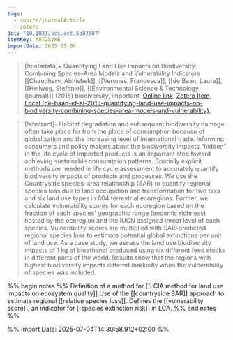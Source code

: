 ```yaml
---
tags:
  - source/journalArticle
  - zotero
doi: "10.1021/acs.est.5b02507"
itemKey: X8T2SVWE
importDate: 2025-07-04
---
```

>[!metadata]+
> Quantifying Land Use Impacts on Biodiversity: Combining Species–Area Models and Vulnerability Indicators
> [[Chaudhary, Abhishek]], [[Verones, Francesca]], [[de Baan, Laura]], [[Hellweg, Stefanie]], 
> [[Environmental Science & Technology (journal)]] (2015)
> biodiversity, important, 
> [Online link](https://doi.org/10.1021/acs.est.5b02507), [Zotero Item](zotero://select/library/items/X8T2SVWE), [Local (de-baan-et-al-2015-quantifying-land-use-impacts-on-biodiversity-combining-species-area-models-and-vulnerability)](file://C:/Users/aburg/Documents/references/zotero/storage/WK2F4ULA/de-baan-et-al-2015-quantifying-land-use-impacts-on-biodiversity-combining-species-area-models-and-vulnerability.pdf), 

>[!abstract]-
>Habitat degradation and subsequent biodiversity damage often take place far from the place of consumption because of globalization and the increasing level of international trade. Informing consumers and policy makers about the biodiversity impacts “hidden” in the life cycle of imported products is an important step toward achieving sustainable consumption patterns. Spatially explicit methods are needed in life cycle assessment to accurately quantify biodiversity impacts of products and processes. We use the Countryside species–area relationship (SAR) to quantify regional species loss due to land occupation and transformation for five taxa and six land use types in 804 terrestrial ecoregions. Further, we calculate vulnerability scores for each ecoregion based on the fraction of each species’ geographic range (endemic richness) hosted by the ecoregion and the IUCN assigned threat level of each species. Vulnerability scores are multiplied with SAR-predicted regional species loss to estimate potential global extinctions per unit of land use. As a case study, we assess the land use biodiversity impacts of 1 kg of bioethanol produced using six different feed stocks in different parts of the world. Results show that the regions with highest biodiversity impacts differed markedly when the vulnerability of species was included.

%% begin notes %% 
Definition of a method for [[LCIA method for land use impacts on ecosystem quality]]
Use of the [[countryside SAR]] approach to estimate regional [[relative species loss]].
Defines the [[vulnerability score]], an indicator for [[species extinction risk]] in LCA.
%% end notes %%

%% Import Date: 2025-07-04T14:30:58.912+02:00 %%
